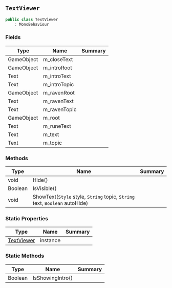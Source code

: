 ## `TextViewer`

```csharp
public class TextViewer
    : MonoBehaviour

```

### Fields

| Type | Name | Summary | 
| --- | --- | --- | 
| GameObject | m_closeText |  | 
| GameObject | m_introRoot |  | 
| Text | m_introText |  | 
| Text | m_introTopic |  | 
| GameObject | m_ravenRoot |  | 
| Text | m_ravenText |  | 
| Text | m_ravenTopic |  | 
| GameObject | m_root |  | 
| Text | m_runeText |  | 
| Text | m_text |  | 
| Text | m_topic |  | 


### Methods

| Type | Name | Summary | 
| --- | --- | --- | 
| void | Hide() |  | 
| Boolean | IsVisible() |  | 
| void | ShowText(`Style` style, `String` topic, `String` text, `Boolean` autoHide) |  | 


### Static Properties

| Type | Name | Summary | 
| --- | --- | --- | 
| [TextViewer](./TextViewer.md) | instance |  | 


### Static Methods

| Type | Name | Summary | 
| --- | --- | --- | 
| Boolean | IsShowingIntro() |  | 


